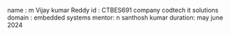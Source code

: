 name : m Vijay kumar Reddy 
id : CTBES691
company codtech it solutions 
domain : embedded systems 
mentor: n santhosh kumar
duration: may june 2024
